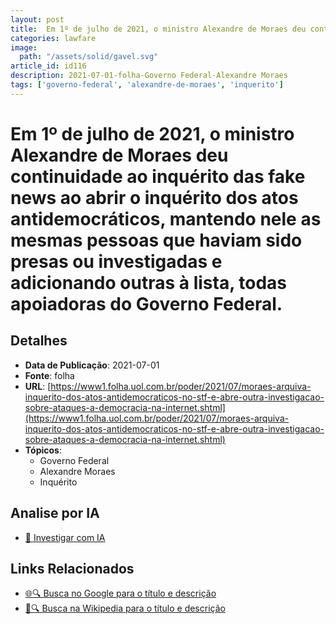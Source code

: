 ```yaml
---
layout: post
title:  Em 1º de julho de 2021, o ministro Alexandre de Moraes deu continuidade ao inquérito das fake news ao abrir o inquérito dos atos antidemocráticos, mantendo nele as mesmas pessoas que haviam sido presas ou investigadas e adicionando outras à lista, todas apoiadoras do Governo Federal.
categories: lawfare
image: 
  path: "/assets/solid/gavel.svg"
article_id: id116
description: 2021-07-01-folha-Governo Federal-Alexandre Moraes
tags: ['governo-federal', 'alexandre-de-moraes', 'inquerito']
---
```


# Em 1º de julho de 2021, o ministro Alexandre de Moraes deu continuidade ao inquérito das fake news ao abrir o inquérito dos atos antidemocráticos, mantendo nele as mesmas pessoas que haviam sido presas ou investigadas e adicionando outras à lista, todas apoiadoras do Governo Federal.

## Detalhes
- **Data de Publicação**: 2021-07-01
- **Fonte**: folha
- **URL**: [https://www1.folha.uol.com.br/poder/2021/07/moraes-arquiva-inquerito-dos-atos-antidemocraticos-no-stf-e-abre-outra-investigacao-sobre-ataques-a-democracia-na-internet.shtml](https://www1.folha.uol.com.br/poder/2021/07/moraes-arquiva-inquerito-dos-atos-antidemocraticos-no-stf-e-abre-outra-investigacao-sobre-ataques-a-democracia-na-internet.shtml)
- **Tópicos**:
  - Governo Federal
  - Alexandre Moraes
  - Inquérito

## Analise por IA
- [🤖 Investigar com IA](https://www.perplexity.ai/search?q=%22not%C3%ADcia%20artigo%20Brasil%22%20Em%201%C2%BA%20de%20julho%20de%202021%2C%20o%20ministro%20Alexandre%20de%20Moraes%20deu%20continuidade%20ao%20inqu%C3%A9rito%20das%20fake%20news%20ao%20abrir%20o%20inqu%C3%A9rito%20dos%20atos%20antidemocr%C3%A1ticos%2C%20mantendo%20nele%20as%20mesmas%20pessoas%20que%20haviam%20sido%20presas%20ou%20investigadas%20e%20adicionando%20outras%20%C3%A0%20lista%2C%20todas%20apoiadoras%20do%20Governo%20Federal.%20folha%202021-07-01)

## Links Relacionados
- [🌐🔍 Busca no Google para o título e descrição](https://www.google.com/search?q=%22not%C3%ADcia%20artigo%20Brasil%22%20Em%201%C2%BA%20de%20julho%20de%202021%2C%20o%20ministro%20Alexandre%20de%20Moraes%20deu%20continuidade%20ao%20inqu%C3%A9rito%20das%20fake%20news%20ao%20abrir%20o%20inqu%C3%A9rito%20dos%20atos%20antidemocr%C3%A1ticos%2C%20mantendo%20nele%20as%20mesmas%20pessoas%20que%20haviam%20sido%20presas%20ou%20investigadas%20e%20adicionando%20outras%20%C3%A0%20lista%2C%20todas%20apoiadoras%20do%20Governo%20Federal.%20folha%202021-07-01)
- [📖🔍 Busca na Wikipedia para o título e descrição](https://pt.wikipedia.org/w/index.php?search=%22not%C3%ADcia%20artigo%20Brasil%22%20Em%201%C2%BA%20de%20julho%20de%202021%2C%20o%20ministro%20Alexandre%20de%20Moraes%20deu%20continuidade%20ao%20inqu%C3%A9rito%20das%20fake%20news%20ao%20abrir%20o%20inqu%C3%A9rito%20dos%20atos%20antidemocr%C3%A1ticos%2C%20mantendo%20nele%20as%20mesmas%20pessoas%20que%20haviam%20sido%20presas%20ou%20investigadas%20e%20adicionando%20outras%20%C3%A0%20lista%2C%20todas%20apoiadoras%20do%20Governo%20Federal.%20folha%202021-07-01)

